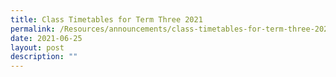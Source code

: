 ```yaml
---
title: Class Timetables for Term Three 2021
permalink: /Resources/announcements/class-timetables-for-term-three-2021/
date: 2021-06-25
layout: post
description: ""
---
```

